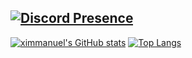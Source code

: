 [![Discord Presence](https://lanyard-profile-readme.vercel.app/api/510708544425951233)](https://discord.com/users/510708544425951233)
-------
[![ximmanuel's GitHub stats](https://github-readme-stats.vercel.app/api?username=ximmanuel&theme=dark&show_icons=true)](https://github.com/anuraghazra/github-readme-stats)
[![Top Langs](https://github-readme-stats.vercel.app/api/top-langs/?username=ximmanuel&theme=dark&show_icons=true)](https://github.com/anuraghazra/github-readme-stats)
